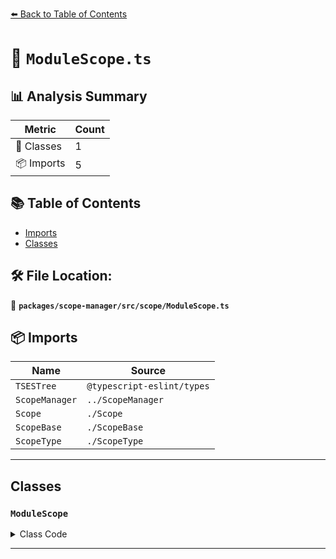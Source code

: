 [⬅️ Back to Table of Contents](../../../../index.md)

# 📄 `ModuleScope.ts`

## 📊 Analysis Summary

| Metric | Count |
|--------|-------|
| 🧱 Classes | 1 |
| 📦 Imports | 5 |

## 📚 Table of Contents

- [Imports](#imports)
- [Classes](#classes)

## 🛠️ File Location:
📂 **`packages/scope-manager/src/scope/ModuleScope.ts`**

## 📦 Imports

| Name | Source |
|------|--------|
| `TSESTree` | `@typescript-eslint/types` |
| `ScopeManager` | `../ScopeManager` |
| `Scope` | `./Scope` |
| `ScopeBase` | `./ScopeBase` |
| `ScopeType` | `./ScopeType` |


---

## Classes

### `ModuleScope`

<details><summary>Class Code</summary>

```ts
export class ModuleScope extends ScopeBase<
  ScopeType.module,
  TSESTree.Program,
  Scope
> {
  constructor(
    scopeManager: ScopeManager,
    upperScope: ModuleScope['upper'],
    block: ModuleScope['block'],
  ) {
    super(scopeManager, ScopeType.module, upperScope, block, false);
  }
}
```
</details>


---